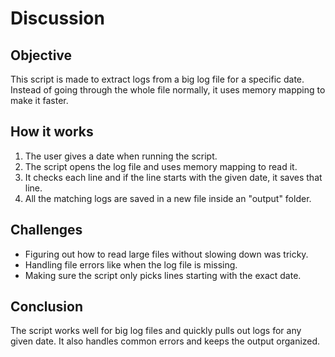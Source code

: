 # Discussion

## Objective  
This script is made to extract logs from a big log file for a specific date. Instead of going through the whole file normally, it uses memory mapping to make it faster.

## How it works  
1. The user gives a date when running the script.  
2. The script opens the log file and uses memory mapping to read it.  
3. It checks each line and if the line starts with the given date, it saves that line.  
4. All the matching logs are saved in a new file inside an "output" folder.

## Challenges  
- Figuring out how to read large files without slowing down was tricky.  
- Handling file errors like when the log file is missing.  
- Making sure the script only picks lines starting with the exact date.

## Conclusion  
The script works well for big log files and quickly pulls out logs for any given date. It also handles common errors and keeps the output organized.
